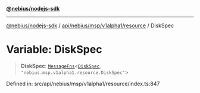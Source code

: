 [**@nebius/nodejs-sdk**](../../../../../../README.md)

---

[@nebius/nodejs-sdk](../../../../../../README.md) / [api/nebius/msp/v1alpha1/resource](../README.md) / DiskSpec

# Variable: DiskSpec

> **DiskSpec**: [`MessageFns`](../../../../../../runtime/protos/core/interfaces/MessageFns.md)\<[`DiskSpec`](../interfaces/DiskSpec.md), `"nebius.msp.v1alpha1.resource.DiskSpec"`\>

Defined in: src/api/nebius/msp/v1alpha1/resource/index.ts:847
